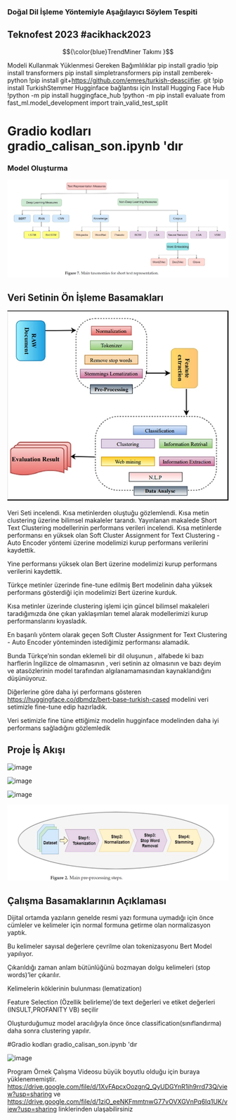 ### Doğal Dil İşleme Yöntemiyle Aşağılayıcı Söylem Tespiti 
## Teknofest 2023 #acikhack2023
$${\color{blue}TrendMiner Takımı }$$

Modeli Kullanmak Yüklenmesi Gereken Bağımlılıklar
pip install gradio
!pip install transformers
 pip install simpletransformers
 pip install zemberek-python
 !pip install git+https://github.com/emres/turkish-deasciifier. git
 !pip install TurkishStemmer
 Hugginface bağlantısı için 
 Install Hugging Face Hub
 !python -m pip install huggingface_hub
 !python -m pip install evaluate
 from fast_ml.model_development import train_valid_test_split
 
 # Gradio kodları gradio_calisan_son.ipynb 'dır
 
 ### Model Oluşturma
 
 

 <img src="https://github.com/HuseyinAts/Acikhack2023_TrendMiner/blob/main/short%20text%20represantion%20taxonomies.jpg" width="auto">
 
 
 ## Veri Setinin Ön İşleme Basamakları
 
 
 <img src="https://github.com/HuseyinAts/Acikhack2023_TrendMiner/blob/main/text%20mining%20grafik.jpg" width="auto">
 
 
  Veri Seti incelendi. Kısa metinlerden oluştuğu gözlemlendi.
 Kısa metin clustering üzerine bilimsel makaleler tarandı.
 Yayınlanan makalede Short Text Clustering modellerinin performans verileri incelendi.
 Kısa metinlerde performansı en yüksek olan Soft Cluster Assignment for Text Clustering - Auto Encoder yöntemi üzerine modelimizi kurup performans verilerini kaydettik.

 Yine performansı yüksek olan Bert üzerine modelimizi kurup performans verilerini kaydettik.

 Türkçe metinler üzerinde fine-tune edilmiş Bert modelinin daha yüksek performans gösterdiği için modelimizi Bert üzerine kurduk.

 Kısa metinler üzerinde clustering işlemi için güncel bilimsel makaleleri taradığımızda öne çıkan yaklaşımları temel alarak modellerimizi kurup performanslarını kıyasladık.

 En başarılı yöntem olarak geçen Soft Cluster Assignment for Text Clustering - Auto Encoder yönteminden istediğimiz performansı alamadık.

 Bunda Türkçe’nin sondan eklemeli bir dil oluşunun , alfabede ki bazı harflerin İngilizce de olmamasının , veri setinin az olmasının ve bazı deyim ve atasözlerinin model tarafından algılanamamasından kaynaklandığını düşünüyoruz.

 Diğerlerine göre daha iyi performans gösteren  https://huggingface.co/dbmdz/bert-base-turkish-cased modelini veri setimizle fine-tune edip hazırladık.

  Veri setimizle fine tüne ettiğimiz modelin hugginface modelinden daha iyi performans sağladığını gözlemledik

## Proje İş Akışı 

![image](https://user-images.githubusercontent.com/72999029/231423545-5a6247b3-de5a-4c5e-88d8-f86d371f3715.png)


![image](https://user-images.githubusercontent.com/72999029/231423292-67c983c1-9eb4-48c6-839a-41213a4ab4c7.png)


![image](https://user-images.githubusercontent.com/72999029/231423078-095e9b76-9adb-470d-b206-d4dde278d50b.png)

 
 <img src="https://github.com/HuseyinAts/Acikhack2023_TrendMiner/blob/main/pre%20processing.jpg" width="auto">
 
 ## Çalışma Basamaklarının Açıklaması 
 
 Dijital ortamda yazıların genelde resmi yazı formuna uymadığı için önce cümleler ve kelimeler için normal formuna getirme olan normalizasyon yaptık.

 Bu kelimeler sayısal değerlere çevrilme olan tokenizasyonu Bert Model yapılıyor.

 Çıkarıldığı zaman anlam bütünlüğünü bozmayan dolgu kelimeleri (stop words)’ler çıkarılır.

 Kelimelerin köklerinin bulunması (lematization)

 Feature Selection (Özellik belirleme)’de text değerleri ve etiket değerleri (INSULT,PROFANITY VB) seçilir

 Oluşturduğumuz model aracılığıyla önce önce classification(sınıflandırma) daha sonra clustering yapılır.
 
 #Gradio kodları gradio_calisan_son.ipynb 'dır


![image](https://user-images.githubusercontent.com/72999029/231423900-0b4f7844-18d4-4896-897c-8f323e58e466.png)

 
 Program Örnek Çalışma Videosu büyük boyutlu olduğu için buraya yüklenememiştir. https://drive.google.com/file/d/1XvFApcxOozgnQ_QyUDGYnR1ih9rrd73Q/view?usp=sharing ve  
 https://drive.google.com/file/d/1ziO_eeNKFmmtnwG77vOVXGVnPq6Iq1UK/view?usp=sharing linklerinden ulaşabilirsiniz
